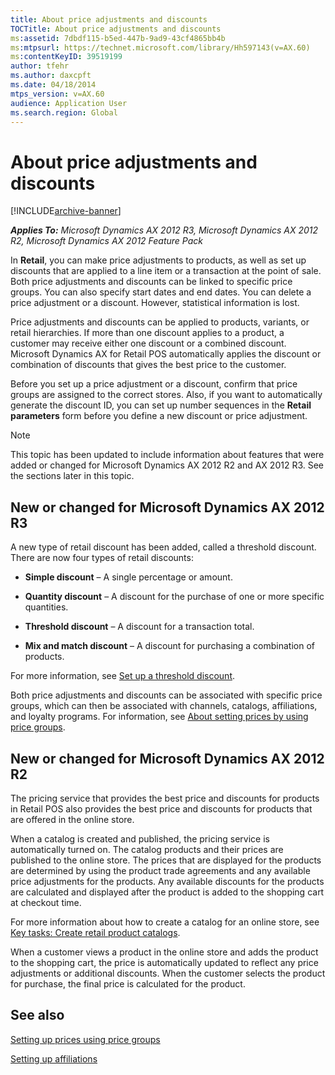 ```yaml
---
title: About price adjustments and discounts
TOCTitle: About price adjustments and discounts
ms:assetid: 7dbdf115-b5ed-447b-9ad9-43cf4865bb4b
ms:mtpsurl: https://technet.microsoft.com/library/Hh597143(v=AX.60)
ms:contentKeyID: 39519199
author: tfehr
ms.author: daxcpft
ms.date: 04/18/2014
mtps_version: v=AX.60
audience: Application User
ms.search.region: Global
---
```


# About price adjustments and discounts 


[!INCLUDE[archive-banner](includes/archive-banner.md)]


_**Applies To:** Microsoft Dynamics AX 2012 R3, Microsoft Dynamics AX 2012 R2, Microsoft Dynamics AX 2012 Feature Pack_

In **Retail**, you can make price adjustments to products, as well as set up discounts that are applied to a line item or a transaction at the point of sale. Both price adjustments and discounts can be linked to specific price groups. You can also specify start dates and end dates. You can delete a price adjustment or a discount. However, statistical information is lost.

Price adjustments and discounts can be applied to products, variants, or retail hierarchies. If more than one discount applies to a product, a customer may receive either one discount or a combined discount. Microsoft Dynamics AX for Retail POS automatically applies the discount or combination of discounts that gives the best price to the customer.

Before you set up a price adjustment or a discount, confirm that price groups are assigned to the correct stores. Also, if you want to automatically generate the discount ID, you can set up number sequences in the **Retail parameters** form before you define a new discount or price adjustment.


> [!NOTE]
> <P>This topic has been updated to include information about features that were added or changed for Microsoft Dynamics AX 2012 R2 and AX 2012 R3. See the sections later in this topic.</P>



## New or changed for Microsoft Dynamics AX 2012 R3

A new type of retail discount has been added, called a threshold discount. There are now four types of retail discounts:

  - **Simple discount** – A single percentage or amount.

  - **Quantity discount** – A discount for the purchase of one or more specific quantities.

  - **Threshold discount** – A discount for a transaction total.

  - **Mix and match discount** – A discount for purchasing a combination of products.

For more information, see [Set up a threshold discount](set-up-a-threshold-discount.md).

Both price adjustments and discounts can be associated with specific price groups, which can then be associated with channels, catalogs, affiliations, and loyalty programs. For information, see [About setting prices by using price groups](about-setting-prices-by-using-price-groups.md).

## New or changed for Microsoft Dynamics AX 2012 R2

The pricing service that provides the best price and discounts for products in Retail POS also provides the best price and discounts for products that are offered in the online store.

When a catalog is created and published, the pricing service is automatically turned on. The catalog products and their prices are published to the online store. The prices that are displayed for the products are determined by using the product trade agreements and any available price adjustments for the products. Any available discounts for the products are calculated and displayed after the product is added to the shopping cart at checkout time.

For more information about how to create a catalog for an online store, see [Key tasks: Create retail product catalogs](key-tasks-create-retail-product-catalogs.md).

When a customer views a product in the online store and adds the product to the shopping cart, the price is automatically updated to reflect any price adjustments or additional discounts. When the customer selects the product for purchase, the final price is calculated for the product.

## See also

[Setting up prices using price groups](setting-up-prices-using-price-groups.md)

[Setting up affiliations](setting-up-affiliations.md)

  


